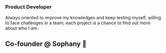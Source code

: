 ### Product Developer

Always oriented to improve my knowledges and keep testing myself, willing to face challenges in a team; each project is a chance to find out more about who I am. 

## Co-founder @ Sophany :rocket: 


